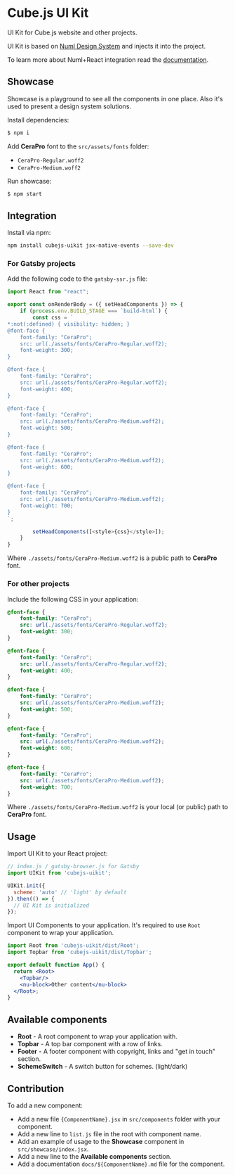 # Cube.js UI Kit

UI Kit for Cube.js website and other projects.

UI Kit is based on [Numl Design System](https://github.com/tenphi/numl) and injects it into the project.

To learn more about Numl+React integration read the [documentation](https://numl.design/guide/integration/react).

## Showcase

Showcase is a playground to see all the components in one place. Also it's used to present a design system solutions.

Install dependencies:

```bash
$ npm i
```

Add **CeraPro** font to the `src/assets/fonts` folder:

* `CeraPro-Regular.woff2`
* `CeraPro-Medium.woff2`

Run showcase:

```bash
$ npm start
```

## Integration

Install via npm:

```bash
npm install cubejs-uikit jsx-native-events --save-dev
```

### For Gatsby projects

Add the following code to the `gatsby-ssr.js` file:

```javascript
import React from "react";

export const onRenderBody = ({ setHeadComponents }) => {
    if (process.env.BUILD_STAGE === `build-html`) {
        const css = `
*:not(:defined) { visibility: hidden; }
@font-face {
    font-family: "CeraPro";
    src: url(./assets/fonts/CeraPro-Regular.woff2);
    font-weight: 300;
}

@font-face {
    font-family: "CeraPro";
    src: url(./assets/fonts/CeraPro-Regular.woff2);
    font-weight: 400;
}

@font-face {
    font-family: "CeraPro";
    src: url(./assets/fonts/CeraPro-Medium.woff2);
    font-weight: 500;
}

@font-face {
    font-family: "CeraPro";
    src: url(./assets/fonts/CeraPro-Medium.woff2);
    font-weight: 600;
}

@font-face {
    font-family: "CeraPro";
    src: url(./assets/fonts/CeraPro-Medium.woff2);
    font-weight: 700;
}
`;

        setHeadComponents([<style>{css}</style>]);
    }
}
```

Where `./assets/fonts/CeraPro-Medium.woff2` is a public path to **CeraPro** font.

### For other projects

Include the following CSS in your application:

```css
@font-face {
    font-family: "CeraPro";
    src: url(./assets/fonts/CeraPro-Regular.woff2);
    font-weight: 300;
}

@font-face {
    font-family: "CeraPro";
    src: url(./assets/fonts/CeraPro-Regular.woff2);
    font-weight: 400;
}

@font-face {
    font-family: "CeraPro";
    src: url(./assets/fonts/CeraPro-Medium.woff2);
    font-weight: 500;
}

@font-face {
    font-family: "CeraPro";
    src: url(./assets/fonts/CeraPro-Medium.woff2);
    font-weight: 600;
}

@font-face {
    font-family: "CeraPro";
    src: url(./assets/fonts/CeraPro-Medium.woff2);
    font-weight: 700;
}
```

Where `./assets/fonts/CeraPro-Medium.woff2` is your local (or public) path to **CeraPro** font.

## Usage

Import UI Kit to your React project:

```javascript
// index.js / gatsby-browser.js for Gatsby
import UIKit from 'cubejs-uikit';

UIKit.init({
  scheme: 'auto' // 'light' by default
}).then(() => {
  // UI Kit is initialized
});
```

Import UI Components to your application. It's required to use `Root` component to wrap your application.

```jsx
import Root from 'cubejs-uikit/dist/Root';
import Topbar from 'cubejs-uikit/dist/Topbar';

export default function App() {
  return <Root>
    <Topbar/>
    <nu-block>Other content</nu-block>
  </Root>;
}
```

## Available components

* **Root** - A root component to wrap your application with.
* **Topbar** - A top bar component with a row of links.
* **Footer** - A footer component with copyright, links and "get in touch" section.
* **SchemeSwitch** - A switch button for schemes. (light/dark)

## Contribution

To add a new component:

- Add a new file `{ComponentName}.jsx` in `src/components` folder with your component.
- Add a new line to `list.js` file in the root with component name.
- Add an example of usage to the **Showcase** component in `src/showcase/index.jsx`.
- Add a new line to the **Available components** section.
- Add a documentation `docs/${ComponentName}.md` file for the component. 
